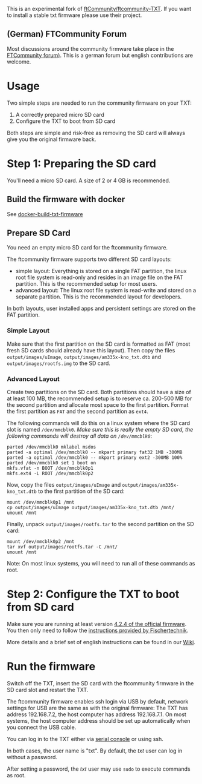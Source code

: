 This is an experimental fork of [ftCommunity/ftcommunity-TXT](https://github.com/ftCommunity/ftcommunity-TXT). If you want to install a stable txt firmware please use their project.


## (German) FTCommunity Forum 

Most discussions around the community firmware take place in the [FTCommunity forum)](http://forum.ftcommunity.de/viewforum.php?f=8). This is a german forum but english contributions are welcome.

# Usage

Two simple steps are needed to run the community firmware on your TXT:

 1. A correctly prepared micro SD card
 2. Configure the TXT to boot from SD card

Both steps are simple and risk-free as removing the SD card will always give you the original firmware back. 

# Step 1: Preparing the SD card

You'll need a micro SD card. A size of 2 or 4 GB is recommended.

## Build the firmware with docker

See [docker-build-txt-firmware](https://github.com/insc/docker-build-txt-firmware)

## Prepare SD Card
You need an empty micro SD card for the ftcommunity firmware.

The ftcommunity firmware supports two different SD card layouts:
* simple layout: Everything is stored on a single FAT partition, the linux root file system is read-only and resides in an image file on the FAT partition. This is the recommended setup for most users.
* advanced layout: The linux root file system is read-write and stored on a separate partition. This is the recommended layout for developers.

In both layouts, user installed apps and persistent settings are stored on the FAT partition.

### Simple Layout
Make sure that the first partition on the SD card is formatted as FAT (most fresh SD cards should already have this layout). Then copy the files `output/images/uImage`, `output/images/am335x-kno_txt.dtb` and `output/images/rootfs.img` to the SD card.

### Advanced Layout
Create two partitions on the SD card. Both partitions should have a size of at least 100 MB, the recommended setup is to reserve ca. 200-500 MB for the second partition and allocate most space to the first partition. Format the first partition as `FAT` and the second partition as `ext4`.

The following commands will do this on a linux system where the SD card slot is named `/dev/mmcblk0`. *Make sure this is really the empty SD card, the following commands will destroy all data on `/dev/mmcblk0`*:

```
parted /dev/mmcblk0 mklabel msdos
parted -a optimal /dev/mmcblk0 -- mkpart primary fat32 1MB -300MB
parted -a optimal /dev/mmcblk0 -- mkpart primary ext2 -300MB 100%
parted /dev/mmcblk0 set 1 boot on
mkfs.vfat -n BOOT /dev/mmcblk0p1
mkfs.ext4 -L ROOT /dev/mmcblk0p2
```

Now, copy the files `output/images/uImage` and `output/images/am335x-kno_txt.dtb` to the first partition of the SD card:
```
mount /dev/mmcblk0p1 /mnt
cp output/images/uImage output/images/am335x-kno_txt.dtb /mnt/
umount /mnt
```

Finally, unpack `output/images/rootfs.tar` to the second partition on the SD card:
```
mount /dev/mmcblk0p2 /mnt
tar xvf output/images/rootfs.tar -C /mnt/
umount /mnt
```

Note: On most linux systems, you will need to run all of these commands as root.

# Step 2: Configure the TXT to boot from SD card

Make sure you are running at least version [4.2.4 of the official firmware](http://www.fischertechnik.de/home/downloads/Computing.aspx). You then only need to follow the [instructions provided by Fischertechnik](http://www.fischertechnik.de/ResourceImage.aspx?raid=10278).

More details and a brief set of english instructions can be found in our [Wiki](https://github.com/ftCommunity/ftcommunity-TXT/wiki/Preparing-the-TXT-controller).

# Run the firmware

Switch off the TXT, insert the SD card with the ftcommunity firmware in the SD card slot and restart the TXT. 

The ftcommunity firmware enables ssh login via USB by default, network settings for USB are the same as with the original firmware: The TXT has address 192.168.7.2, the host computer has address 192.168.7.1. On most systems, the host computer address should be set up automatically when you connect the USB cable.

You can log in to the TXT either via [serial console](https://github.com/ftCommunity/ftcommunity-TXT/wiki/Serial-Console) or using ssh. 

In both cases, the user name is "txt". By default, the *txt* user can log in without a password. 

After setting a password, the *txt* user may use `sudo` to execute commands as root.
